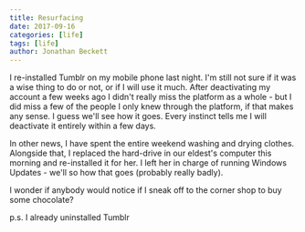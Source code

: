 ```yaml
---
title: Resurfacing
date: 2017-09-16
categories: [life]
tags: [life]
author: Jonathan Beckett
---
```


I re-installed Tumblr on my mobile phone last night. I'm still not sure if it was a wise thing to do or not, or if I will use it much. After deactivating my account a few weeks ago I didn't really miss the platform as a whole - but I did miss a few of the people I only knew through the platform, if that makes any sense. I guess we'll see how it goes. Every instinct tells me I will deactivate it entirely within a few days.

In other news, I have spent the entire weekend washing and drying clothes. Alongside that, I replaced the hard-drive in our eldest's computer this morning and re-installed it for her. I left her in charge of running Windows Updates - we'll so how that goes (probably really badly).

I wonder if anybody would notice if I sneak off to the corner shop to buy some chocolate?

p.s. I already uninstalled Tumblr